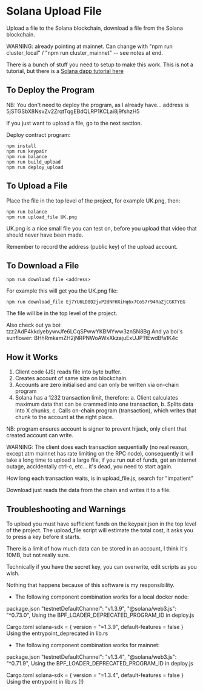 # Solana Upload File

Upload a file to the Solana blockchain, download a file from the Solana blockchain.

WARNING: already pointing at mainnet. Can change with "npm run cluster_local" / "npm run cluster_mainnet" -- see notes at end.

There is a bunch of stuff you need to setup to make this work. This is not a tutorial, but there is a [Solana dapp tutorial here](https://medium.com/@smith_10562/a-simple-solana-dapp-tutorial-6dedbdf65444)

## To Deploy the Program

NB: You don't need to deploy the program, as I already have... address is 5jSTGSbX8NsvZv2ZrqtTqgEBdQLRP1KCLai8j9fshzH5

If you just want to upload a file, go to the next section.

Deploy contract program:

```
npm install
npm run keypair
npm run balance
npm run build_upload
npm run deploy_upload
```

## To Upload a File

Place the file in the top level of the project, for example UK.png, then:

```
npm run balance
npm run upload_file UK.png
```

UK.png is a nice small file you can test on, before you upload that video that should never have been made.

Remember to record the address (public key) of the upload account.

## To Download a File

```
npm run download_file <address>
```

For example this will get you the UK.png file:

```
npm run download_file Ej7YU6LD8D2jvP2dNFHXiHq6x7CoS7r94RaZjCGKTYEG
```

The file will be in the top level of the project.

Also check out ya boi: tzz2AdP4kkdyebywvJfe6LCqSPwwYKBMYww3znSN8Bg
And ya boi's sunflower: BHhRmkamZH2jNRPNWoAWxXkzajuExUJPTtEwdBfa1K4c

## How it Works

1. Client code (JS) reads file into byte buffer.
2. Creates account of same size on blockchain.
3. Accounts are zero initialised and can only be written via on-chain program
3. Solana has a 1232 transaction limit, therefore:
   a. Client calculates maximum data that can be crammed into one transaction,
   b. Splits data into X chunks,
   c. Calls on-chain program (transaction), which writes that chunk to the account at the right place.

NB: program ensures account is signer to prevent hijack, only client that created account can write.

WARNING: The client does each transaction sequentially (no real reason, except atm mainnet has rate limiting on the RPC node), consequently it will take a long time to upload a large file, if you run out of funds, get an internet outage, accidentally ctrl-c, etc... it's dead, you need to start again. 

How long each transaction waits, is in upload_file.js, search for "impatient"

Download just reads the data from the chain and writes it to a file.
 
## Troubleshooting and Warnings

To upload you must have sufficient funds on the keypair.json in the top level of the project. The upload_file script will estimate the total cost, it asks you to press a key before it starts.

There is a limit of how much data can be stored in an account, I think it's 10MB, but not really sure. 

Technically if you have the secret key, you can overwrite, edit scripts as you wish.

Nothing that happens because of this software is my responsibility.

+ The following component combination works for a local docker node:

package.json
  "testnetDefaultChannel": "v1.3.9",
  "@solana/web3.js": "^0.73.0",
Using the BPF_LOADER_DEPRECATED_PROGRAM_ID in deploy.js

Cargo.toml
  solana-sdk = { version = "=1.3.9", default-features = false }
Using the entrypoint_deprecated in lib.rs


+ The following component combination works for mainnet:

package.json
  "testnetDefaultChannel": "v1.3.4",
  "@solana/web3.js": "^0.71.9",
Using the BPF_LOADER_DEPRECATED_PROGRAM_ID in deploy.js

Cargo.toml
  solana-sdk = { version = "=1.3.4", default-features = false }
Using the entrypoint in lib.rs (!)

